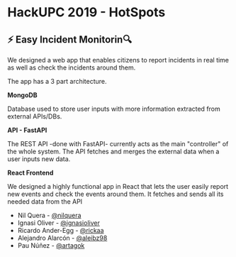 # HackUPC 2019 - HotSpots

## ⚡️ Easy Incident Monitorin:mag:

We designed a web app that enables citizens to report incidents in real time as well as check the incidents around them.

The app has a 3 part architecture.

**MongoDB**

Database used to store user inputs with more information extracted from external APIs/DBs. 

**API - FastAPI**

The REST API -done with FastAPI- currently acts as the main "controller" of the whole system. The API fetches and merges the external data when a user inputs new data.

**React Frontend**

We designed a highly functional app in React that lets the user easily report new events and check the events around them. It fetches and sends all its needed data from the API

* Nil Quera - [@nilquera](https://github.com/nilquera)
* Ignasi Oliver - [@ignasioliver](https://github.com/ignasioliver)
* Ricardo Ander-Egg - [@rickaa](https://github.com/rickaa)
* Alejandro Alarcón - [@aleibz98](https://github.com/aleibz98)
* Pau Núñez - [@artagok](https://github.com/Artagok)
